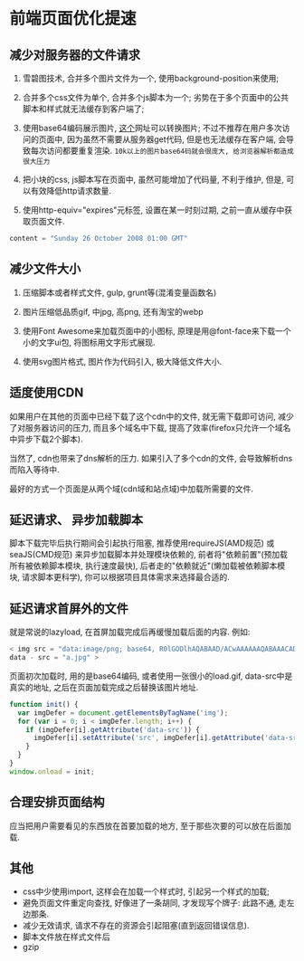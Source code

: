 # 前端页面优化提速

## 减少对服务器的文件请求

1. 雪碧图技术, 合并多个图片文件为一个, 使用background-position来使用; 

2. 合并多个css文件为单个, 合并多个js脚本为一个; 劣势在于多个页面中的公共脚本和样式就无法缓存到客户端了; 

3. 使用base64编码展示图片, [这个](https://varvy.com/tools/base64/)网址可以转换图片; 不过不推荐在用户多次访问的页面中, 因为虽然不需要从服务器get代码, 但是也无法缓存在客户端, 会导致每次访问都要重复渲染. `10k以上的图片base64码就会很庞大, 给浏览器解析都造成很大压力` 

4. 把小块的css, js脚本写在页面中, 虽然可能增加了代码量, 不利于维护, 但是, 可以有效降低http请求数量. 

5. 使用http-equiv="expires"元标签, 设置在某一时刻过期, 之前一直从缓存中获取页面文件. 

``` js
content = "Sunday 26 October 2008 01:00 GMT"
```

## 减少文件大小

1. 压缩脚本或者样式文件, gulp, grunt等(混淆变量函数名)

2. 图片压缩低品质gif, 中jpg, 高png, 还有淘宝的webp

3. 使用Font Awesome来加载页面中的小图标, 原理是用@font-face来下载一个小的文字ui包, 将图标用文字形式展现. 

4. 使用svg图片格式, 图片作为代码引入, 极大降低文件大小. 

## 适度使用CDN

如果用户在其他的页面中已经下载了这个cdn中的文件, 就无需下载即可访问, 减少了对服务器访问的压力, 而且多个域名中下载, 提高了效率(firefox只允许一个域名中异步下载2个脚本). 

当然了, cdn也带来了dns解析的压力. 如果引入了多个cdn的文件, 会导致解析dns而陷入等待中. 

最好的方式一个页面是从两个域(cdn域和站点域)中加载所需要的文件. 

## 延迟请求、 异步加载脚本

脚本下载完毕后执行期间会引起执行阻塞, 推荐使用requireJS(AMD规范) 或 seaJS(CMD规范) 来异步加载脚本并处理模块依赖的, 前者将"依赖前置"(预加载所有被依赖脚本模块, 执行速度最快), 后者走的"依赖就近"(懒加载被依赖脚本模块, 请求脚本更科学), 你可以根据项目具体需求来选择最合适的. 

## 延迟请求首屏外的文件

就是常说的lazyload, 在首屏加载完成后再缓慢加载后面的内容. 例如: 

``` js
< img src = "data:image/png; base64, R0lGODlhAQABAAD/ACwAAAAAAQABAAACADs="
data - src = "a.jpg" >
```

页面初次加载时, 用的是base64编码, 或者使用一张很小的load.gif, data-src中是真实的地址, 之后在页面加载完成之后替换该图片地址. 

``` js
function init() {
  var imgDefer = document.getElementsByTagName('img');
  for (var i = 0; i < imgDefer.length; i++) {
    if (imgDefer[i].getAttribute('data-src')) {
      imgDefer[i].setAttribute('src', imgDefer[i].getAttribute('data-src'));
    }
  }
}
window.onload = init;
```

## 合理安排页面结构

应当把用户需要看见的东西放在首要加载的地方, 至于那些次要的可以放在后面加载. 

## 其他

* css中少使用import, 这样会在加载一个样式时, 引起另一个样式的加载; 
* 避免页面文件重定向查找, 好像进了一条胡同, 才发现写个牌子: 此路不通, 走左边那条. 
* 减少无效请求, 请求不存在的资源会引起阻塞(直到返回错误信息). 
* 脚本文件放在样式文件后
* gzip


